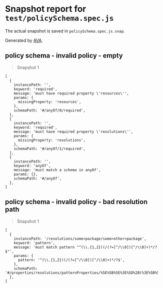 # Snapshot report for `test/policySchema.spec.js`

The actual snapshot is saved in `policySchema.spec.js.snap`.

Generated by [AVA](https://avajs.dev).

## policy schema - invalid policy - empty

> Snapshot 1

    [
      {
        instancePath: '',
        keyword: 'required',
        message: 'must have required property \'resources\'',
        params: {
          missingProperty: 'resources',
        },
        schemaPath: '#/anyOf/0/required',
      },
      {
        instancePath: '',
        keyword: 'required',
        message: 'must have required property \'resolutions\'',
        params: {
          missingProperty: 'resolutions',
        },
        schemaPath: '#/anyOf/1/required',
      },
      {
        instancePath: '',
        keyword: 'anyOf',
        message: 'must match a schema in anyOf',
        params: {},
        schemaPath: '#/anyOf',
      },
    ]

## policy schema - invalid policy - bad resolution path

> Snapshot 1

    [
      {
        instancePath: '/resolutions/some>package/some>other>package',
        keyword: 'pattern',
        message: 'must match pattern "^(\\.{1,2})(/(?=[^/\\0])[^/\\0]+)*/?$"',
        params: {
          pattern: '^(\\.{1,2})(/(?=[^/\\0])[^/\\0]+)*/?$',
        },
        schemaPath: '#/properties/resolutions/patternProperties/%5E%5B%5E%3E%5D%2B(%3E%5B%5E%3E%5D%2B)*%24/patternProperties/%5E%5B%5E%3E%5D%2B(%3E%5B%5E%3E%5D%2B)*%24/pattern',
      },
    ]
